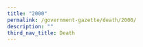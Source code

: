 ```yaml
---
title: "2000"
permalink: /government-gazette/death/2000/
description: ""
third_nav_title: Death
---
```

